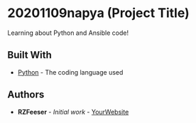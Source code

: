 # 20201109napya (Project Title)

Learning about Python and Ansible code!
        
## Built With

* [Python](https://www.python.org/) - The coding language used
        
## Authors

* **RZFeeser** - *Initial work* - [YourWebsite](https://example.com/)
